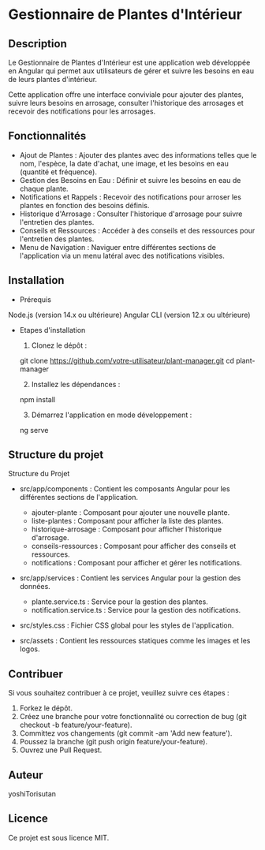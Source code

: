 # Gestionnaire de Plantes d'Intérieur

## Description

Le Gestionnaire de Plantes d'Intérieur est une application web développée en Angular qui permet aux utilisateurs de gérer et suivre les besoins en eau de leurs plantes d'intérieur. 

Cette application offre une interface conviviale pour ajouter des plantes, suivre leurs besoins en arrosage, consulter l'historique des arrosages et recevoir des notifications pour les arrosages.

## Fonctionnalités

- Ajout de Plantes : Ajouter des plantes avec des informations telles que le nom, l'espèce, la date d'achat, une image, et les besoins en eau (quantité et fréquence).
- Gestion des Besoins en Eau : Définir et suivre les besoins en eau de chaque plante.
- Notifications et Rappels : Recevoir des notifications pour arroser les plantes en fonction des besoins définis.
- Historique d'Arrosage : Consulter l'historique d'arrosage pour suivre l'entretien des plantes.
- Conseils et Ressources : Accéder à des conseils et des ressources pour l'entretien des plantes.
- Menu de Navigation : Naviguer entre différentes sections de l'application via un menu latéral avec des notifications visibles.

## Installation

- Prérequis

Node.js (version 14.x ou ultérieure)
Angular CLI (version 12.x ou ultérieure)

- Etapes d'installation

  1. Clonez le dépôt :

  git clone https://github.com/votre-utilisateur/plant-manager.git
  cd plant-manager

  2. Installez les dépendances :

  npm install

  3. Démarrez l'application en mode développement :

  ng serve

## Structure du projet

Structure du Projet
- src/app/components : Contient les composants Angular pour les différentes sections de l'application.
    - ajouter-plante : Composant pour ajouter une nouvelle plante.
    - liste-plantes : Composant pour afficher la liste des plantes.
    - historique-arrosage : Composant pour afficher l'historique d'arrosage.
    - conseils-ressources : Composant pour afficher des conseils et ressources.
    - notifications : Composant pour afficher et gérer les notifications.

- src/app/services : Contient les services Angular pour la gestion des données.
    - plante.service.ts : Service pour la gestion des plantes.
    - notification.service.ts : Service pour la gestion des notifications.

- src/styles.css : Fichier CSS global pour les styles de l'application.
- src/assets : Contient les ressources statiques comme les images et les logos.

## Contribuer

Si vous souhaitez contribuer à ce projet, veuillez suivre ces étapes :

  1. Forkez le dépôt.
  2. Créez une branche pour votre fonctionnalité ou correction de bug (git checkout -b feature/your-feature).
  3. Committez vos changements (git commit -am 'Add new feature').
  4. Poussez la branche (git push origin feature/your-feature).
  5. Ouvrez une Pull Request.

## Auteur

yoshiTorisutan

## Licence

Ce projet est sous licence MIT.
